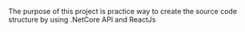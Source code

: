 The purpose of this project is practice way to create the source code structure by using .NetCore API and ReactJs
